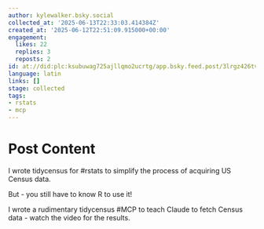 ```yaml
---
author: kylewalker.bsky.social
collected_at: '2025-06-13T22:33:03.414384Z'
created_at: '2025-06-12T22:51:09.915000+00:00'
engagement:
  likes: 22
  replies: 3
  reposts: 2
id: at://did:plc:ksubuwag725ajllqmo2ucrtg/app.bsky.feed.post/3lrgz426tvs2a
language: latin
links: []
stage: collected
tags:
- rstats
- mcp
---
```


# Post Content

I wrote tidycensus for #rstats to simplify the process of acquiring US Census data.

But - you still have to know R to use it!

I wrote a rudimentary tidycensus #MCP to teach Claude to fetch Census data - watch the video for the results.